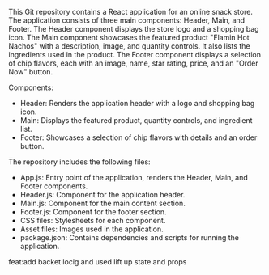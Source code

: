 This Git repository contains a React application for an online snack store. The application consists of three main components: Header, Main, and Footer. The Header component displays the store logo and a shopping bag icon. The Main component showcases the featured product "Flamin Hot Nachos" with a description, image, and quantity controls. It also lists the ingredients used in the product. The Footer component displays a selection of chip flavors, each with an image, name, star rating, price, and an "Order Now" button.

Components:
- Header: Renders the application header with a logo and shopping bag icon.
- Main: Displays the featured product, quantity controls, and ingredient list.
- Footer: Showcases a selection of chip flavors with details and an order button.

The repository includes the following files:
- App.js: Entry point of the application, renders the Header, Main, and Footer components.
- Header.js: Component for the application header.
- Main.js: Component for the main content section.
- Footer.js: Component for the footer section.
- CSS files: Stylesheets for each component.
- Asset files: Images used in the application.
- package.json: Contains dependencies and scripts for running the application.

feat:add backet locig and used lift up state and props
